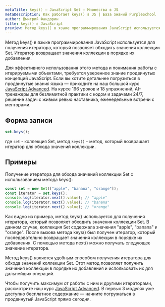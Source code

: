 ```yaml
---
metaTitle: keys() – JavaScript Set – Множества в JS
metaDescription: Как работает keys() в JS | База знаний PurpleSchool
author: Дмитрий Фандорин
title: keys() в JavaScript
preview: Метод keys() в языке программирования JavaScript используется для получения итератора, который позволяет обходить значения коллекции Set...
---
```


Метод keys() в языке программирования JavaScript используется для получения итератора, который позволяет обходить значения коллекции Set. Итератор возвращает значения коллекции в порядке их добавления.

Для эффективного использования этого метода и понимания работы с итерируемыми объектами, требуется уверенное знание продвинутых концепций JavaScript. Если вы хотите детальнее погрузиться в продвинутые знания языка — приходите на наш большой курс [JavaScript Advanced](https://purpleschool.ru/course/javascript-advanced?utm_source=knowledgebase&utm_medium=text&utm_campaign=kak-rabotaet-keys-javascript). На курсе 196 уроков и 18 упражнений, AI-тренажеры для безлимитной практики с кодом и задачами 24/7, решение задач с живым ревью наставника, еженедельные встречи с менторами.

## Форма записи

```javascript
set.keys();
```

где `set` - коллекция Set, метод `keys()` - метод, который возвращает итератор для обхода значений коллекции.

## Примеры

Получение итератора для обхода значений коллекции Set с использованием метода keys():

```javascript
const set = new Set(["apple", "banana", "orange"]);
const iterator = set.keys();
console.log(iterator.next().value); // "apple"
console.log(iterator.next().value); // "banana"
console.log(iterator.next().value); // "orange"
```

Как видно из примера, метод keys() используется для получения итератора, который позволяет обходить значения коллекции Set. В данном случае, коллекция Set содержала значения "apple", "banana" и "orange". После вызова метода keys() был получен итератор, который последовательно возвращает значения коллекции в порядке их добавления. С помощью метода next() можно получать следующее значение итератора.

Метод keys() является удобным способом получения итератора для обхода значений коллекции Set. Этот метод позволяет получить значения коллекции в порядке их добавления и использовать их для дальнейших операций.

Чтобы получить максимум от работы с ним и другими итераторами, рассмотрите наш курс [JavaScript Advanced](https://purpleschool.ru/course/javascript-advanced?utm_source=knowledgebase&utm_medium=text&utm_campaign=kak-rabotaet-keys-javascript). В первых 3 модулях уже доступно бесплатное содержание — начните погружаться в продвинутый JavaScript прямо сегодня.
